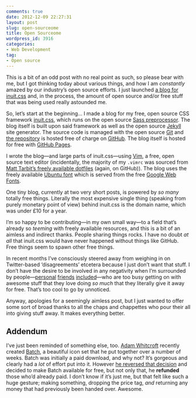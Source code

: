 ```yaml
---
comments: true
date: 2012-12-09 22:27:31
layout: post
slug: open-sourceome
title: Open Sourceome
wordpress_id: 3916
categories:
- Web Development
tag:
- Open source
---
```


This is a bit of an odd post with no real point as such, so please bear with me, but I got thinking today about various things, and how I am _constantly_ amazed by our industry’s open source efforts. I just launched [a blog for inuit.css](http://inuitcss.com) and, in the process, the amount of open source and/or free stuff that was being used really astounded me.





So, let’s start at the beginning… I made a blog for my free, open source CSS framework [inuit.css](http://inuitcss.com), which runs on the open source [Sass preprocessor](http://sass-lang.com/). The blog itself is built upon said framework as well as the open source [Jekyll](https://github.com/mojombo/jekyll) site generator. The source code is managed with the open source [Git](http://git-scm.com/) and [the repository](https://github.com/csswizardry/inuit.css) is hosted free of charge on [GitHub](https://github.com/). The blog itself is hosted for free with [GitHub Pages](http://pages.github.com/).





I wrote the blog—and large parts of inuit.css—using [Vim](http://www.vim.org/), a free, open source text editor (incidentally, the majority of my `.vimrc` was sourced from [Matt Tarbit’s freely available dotfiles](https://github.com/mtarbit/dotfiles) (again, on GitHub)). The blog uses the freely available [Ubuntu font](http://font.ubuntu.com/) which is served from the free [Google Web Fonts](http://www.google.com/webfonts).





One tiny blog, currently at two very short posts, is powered by _so many_ totally free things. Literally the most   expensive single thing (speaking from purely monetary point of view) behind inuit.css is the domain name, which was under £10 for a year.





I’m so happy to be contributing—in my own small way—to a field that’s already so _teeming_ with freely available resources, and this is a bit of an aimless and indirect thanks. People sharing things rocks. I have no doubt _at all_ that inuit.css would have never happened without things like GitHub. Free things seem to spawn other free things.





In recent months I’ve consciously steered away from weighing in on Twitter-based ‘disagreements’ etcetera because I just don’t want that stuff. I don’t have the desire to be involved in any negativity when I’m surrounded by people—[personal](http://bootboxjs.com/) [friends](http://jaoss.org/) [included](http://www.resrc.it/)—who are too busy getting on with awesome stuff that they love doing _so much_ that they literally give it away for free. That’s too cool to go by unnoticed.





Anyway, apologies for a seemingly aimless post, but I just wanted to offer some sort of broad thanks to all the chaps and chappettes who pour their all into giving stuff away. It makes everything better.





## Addendum



I’ve just been reminded of something else, too. [Adam Whitcroft](https://twitter.com/adamwhitcroft) recently created [Batch](http://adamwhitcroft.com/batch/), a beautiful icon set that he put together over a number of weeks. Batch was initially a paid download, and why not? It’s gorgeous and clearly had a _lot_ of effort put into it. However [he reversed that decision](http://adamwhitcroft.com/2012/11/on-batch/) and decided to make Batch available for free, but not only that, he **refunded** those who’d already paid. I don’t know if it’s just me, but that felt like such a huge gesture; making something, dropping the price tag, _and_ returning any money that had previously been handed over. Awesome.
